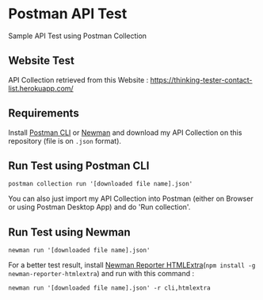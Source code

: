 # Postman API Test
Sample API Test using Postman Collection

## Website Test

API Collection retrieved from this Website : https://thinking-tester-contact-list.herokuapp.com/

## Requirements

Install [Postman CLI](https://learning.postman.com/docs/postman-cli/postman-cli-installation/) or [Newman](https://learning.postman.com/docs/collections/using-newman-cli/installing-running-newman/) and download my API Collection on this repository (file is on `.json` format).

## Run Test using Postman CLI

    postman collection run '[downloaded file name].json'

You can also just import my API Collection into Postman (either on Browser or using Postman Desktop App) and do 'Run collection'.

## Run Test using Newman

    newman run '[downloaded file name].json'

For a better test result, install [Newman Reporter HTMLExtra](https://www.npmjs.com/package/newman-reporter-htmlextra)(`npm install -g newman-reporter-htmlextra`) and run with this command : 

    newman run '[downloaded file name].json' -r cli,htmlextra


